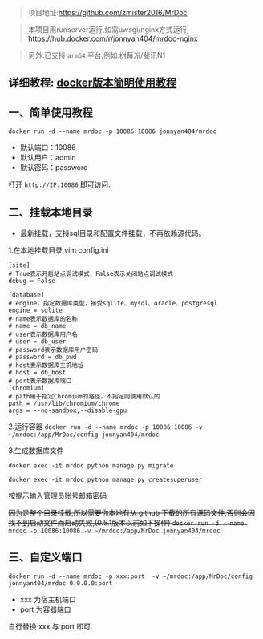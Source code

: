 >  项目地址:<https://github.com/zmister2016/MrDoc>

> 本项目用runserver运行,如需uwsgi/nginx方式运行, https://hub.docker.com/r/jonnyan404/mrdoc-nginx

> 另外:已支持 `arm64` 平台,例如:树莓派/斐讯N1

详细教程: [docker版本简明使用教程](https://www.jonnyan404.top:8088/archives/mrdoc%E7%9A%84docker%E7%89%88%E6%9C%AC%E7%AE%80%E6%98%8E%E4%BD%BF%E7%94%A8%E6%95%99%E7%A8%8B)
---

## 一、简单使用教程

`docker run -d --name mrdoc -p 10086:10086 jonnyan404/mrdoc`

- 默认端口：10086
- 默认用户：admin
- 默认密码：password

 打开 `http://IP:10086` 即可访问.

## 二、挂载本地目录
- 最新挂载，支持sql目录和配置文件挂载，不再依赖源代码。

1.在本地挂载目录 vim config.ini

```
[site]
# True表示开启站点调试模式，False表示关闭站点调试模式
debug = False

[database]
# engine，指定数据库类型，接受sqlite、mysql、oracle、postgresql
engine = sqlite
# name表示数据库的名称
# name = db_name
# user表示数据库用户名
# user = db_user
# password表示数据库用户密码
# password = db_pwd
# host表示数据库主机地址
# host = db_host
# port表示数据库端口
[chromium]
# path用于指定Chromium的路径，不指定则使用默认的
path = /usr/lib/chromium/chrome
args = --no-sandbox,--disable-gpu

```

2.运行容器
`docker run -d --name mrdoc -p 10086:10086 -v ~/mrdoc:/app/MrDoc/config jonnyan404/mrdoc`

3.生成数据库文件

`docker exec -it mrdoc python manage.py migrate`

`docker exec -it mrdoc python manage.py createsuperuser`

按提示输入管理员账号邮箱密码

~~因为是整个目录挂载,所以需要你本地有从 github 下载的所有源码文件,否则会因找不到启动文件而启动失败,(0.5.1版本以前如下操作)
`docker run -d --name mrdoc -p 10086:10086 -v ~/mrdoc:/app/MrDoc jonnyan404/mrdoc`~~

## 三、自定义端口
`docker run -d --name mrdoc -p xxx:port  -v ~/mrdoc:/app/MrDoc/config jonnyan404/mrdoc 0.0.0.0:port`

- xxx 为宿主机端口
- port 为容器端口

自行替换 xxx 与 port 即可.
